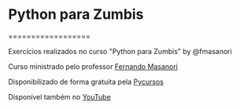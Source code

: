 # Python para Zumbis
==================

Exercícios realizados no curso "Python para Zumbis" by @fmasanori

Curso ministrado pelo professor [Fernando Masanori](http://about.me/fmasanori)

Disponibilizado de forma gratuita pela [Pycursos](http://www.pycursos.com)

Disponível também no [YouTube](https://youtu.be/6La690qlH5w?list=PLUukMN0DTKCtbzhbYe2jdF4cr8MOWClXc)
